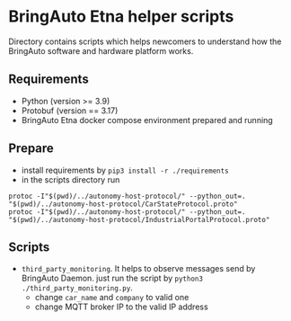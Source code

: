
# BringAuto Etna helper scripts

Directory contains scripts which helps newcomers
to understand how the BringAuto software and hardware platform works.

## Requirements

- Python (version >= 3.9)
- Protobuf (version == 3.17)
- BringAuto Etna docker compose environment prepared and running


## Prepare

- install requirements by `pip3 install -r ./requirements`
- in the scripts directory run

```
protoc -I"$(pwd)/../autonomy-host-protocol/" --python_out=. "$(pwd)/../autonomy-host-protocol/CarStateProtocol.proto"
protoc -I"$(pwd)/../autonomy-host-protocol/" --python_out=. "$(pwd)/../autonomy-host-protocol/IndustrialPortalProtocol.proto"
```

## Scripts

- `third_party_monitoring`. It helps to observe messages send by BringAuto Daemon.
  just run the script by `python3 ./third_party_monitoring.py`.
  - change `car_name` and `company` to valid one
  - change MQTT broker IP to the valid IP address
